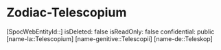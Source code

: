 ﻿---
type: Zodiac
tags:
- astro/Zodiac

---

# Zodiac-Telescopium

[SpocWebEntityId::]
isDeleted: false
isReadOnly: false
confidential: public
[name-la::Telescopium]
[name-genitive::Telescopii]
[name-de::Teleskop]
